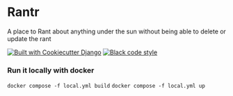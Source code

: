 # Rantr

A place to Rant about anything under the sun without being able to delete or update the rant

[![Built with Cookiecutter Django](https://img.shields.io/badge/built%20with-Cookiecutter%20Django-ff69b4.svg?logo=cookiecutter)](https://github.com/cookiecutter/cookiecutter-django/)
[![Black code style](https://img.shields.io/badge/code%20style-black-000000.svg)](https://github.com/ambv/black)

### Run it locally with docker
`docker compose -f local.yml build`
`docker compose -f local.yml up`
